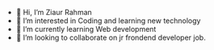 - 👋 Hi, I’m Ziaur Rahman
- 👀 I’m interested in Coding and learning new technology
- 🌱 I’m currently learning Web development
- 💞️ I’m looking to collaborate on jr frondend developer job.

<!---
ziaur-rahman44/ziaur-rahman44 is a ✨ special ✨ repository because its `README.md` (this file) appears on your GitHub profile.
You can click the Preview link to take a look at your changes.
--->
